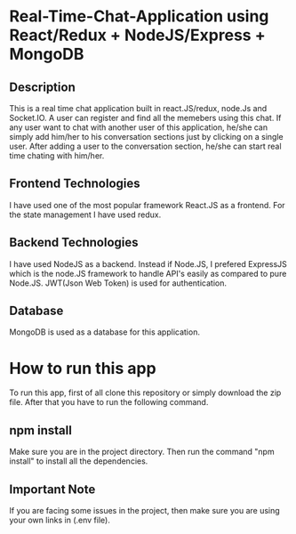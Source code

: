 # Real-Time-Chat-Application using React/Redux + NodeJS/Express + MongoDB
## Description
This is a real time chat application built in react.JS/redux, node.Js and Socket.IO. A user can register and find all the memebers using this chat. If any user want to chat with another user 
of this application, he/she can simply add him/her to his conversation sections just by clicking on a single user. After adding a user to the conversation section, he/she can 
start real time chating with him/her.
## Frontend Technologies
I have used one of the most popular framework React.JS as a frontend. For the state management I have used redux.
## Backend Technologies
I have used NodeJS as a backend. Instead if Node.JS, I prefered ExpressJS which is the node.JS framework to handle API's easily as compared to pure Node.JS. JWT(Json Web Token)
is used for authentication.

## Database
MongoDB is used as a database for this application.
# How to run this app
To run this app, first of all clone this repository or simply download the zip file. After that you have to run the following command.
## npm install
Make sure you are in the project directory. Then run the command "npm install" to install all the dependencies.

## Important Note
If you are facing some issues in the project, then make sure you are using your own links in (.env file). 
